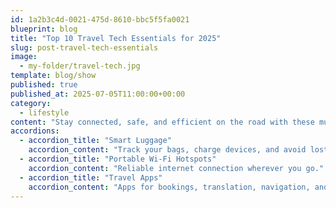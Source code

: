 ```yaml
---
id: 1a2b3c4d-0021-475d-8610-bbc5f5fa0021
blueprint: blog
title: "Top 10 Travel Tech Essentials for 2025"
slug: post-travel-tech-essentials
image:
  - my-folder/travel-tech.jpg
template: blog/show
published: true
published_at: 2025-07-05T11:00:00+00:00
category:
  - lifestyle
content: "Stay connected, safe, and efficient on the road with these must-have gadgets."
accordions:
  - accordion_title: "Smart Luggage"
    accordion_content: "Track your bags, charge devices, and avoid lost luggage."
  - accordion_title: "Portable Wi-Fi Hotspots"
    accordion_content: "Reliable internet connection wherever you go."
  - accordion_title: "Travel Apps"
    accordion_content: "Apps for bookings, translation, navigation, and safety."
---
```

